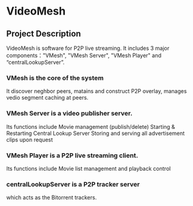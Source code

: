 # VideoMesh

## Project Description

VideoMesh is software for P2P live streaming.
It includes 3 major components："VMesh", "VMesh Server", "VMesh Player" and “centralLookupServer”.

### VMesh is the core of the system
It discover neghbor peers, matains and construct P2P overlay, manages vedio segment caching at peers.

### VMesh Server is a video publisher server.
Its functions include
Movie management (publish/delete)
Starting & Restarting Central Lookup Server
Storing and serving all advertisement clips upon request

### VMesh Player is a P2P live streaming client.
Its functions include
Movie list management and playback control

### centralLookupServer is a P2P tracker server
which acts as the Bitorrent trackers.
